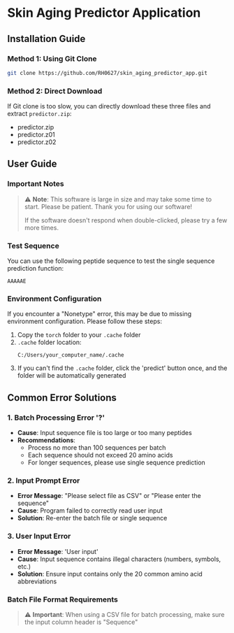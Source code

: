 # Skin Aging Predictor Application

## Installation Guide

### Method 1: Using Git Clone
```bash
git clone https://github.com/RH0627/skin_aging_predictor_app.git
```

### Method 2: Direct Download
If Git clone is too slow, you can directly download these three files and extract `predictor.zip`:
- predictor.zip
- predictor.z01
- predictor.z02

## User Guide

### Important Notes
> ⚠️ **Note**: This software is large in size and may take some time to start. Please be patient. Thank you for using our software!
> 
> If the software doesn't respond when double-clicked, please try a few more times.

### Test Sequence
You can use the following peptide sequence to test the single sequence prediction function:
```
AAAAAE
```

### Environment Configuration
If you encounter a "Nonetype" error, this may be due to missing environment configuration. Please follow these steps:

1. Copy the `torch` folder to your `.cache` folder
2. `.cache` folder location:
   ```
   C:/Users/your_computer_name/.cache
   ```
3. If you can't find the `.cache` folder, click the 'predict' button once, and the folder will be automatically generated

## Common Error Solutions

### 1. Batch Processing Error '?'
- **Cause**: Input sequence file is too large or too many peptides
- **Recommendations**:
  - Process no more than 100 sequences per batch
  - Each sequence should not exceed 20 amino acids
  - For longer sequences, please use single sequence prediction

### 2. Input Prompt Error
- **Error Message**: "Please select file as CSV" or "Please enter the sequence"
- **Cause**: Program failed to correctly read user input
- **Solution**: Re-enter the batch file or single sequence

### 3. User Input Error
- **Error Message**: 'User input'
- **Cause**: Input sequence contains illegal characters (numbers, symbols, etc.)
- **Solution**: Ensure input contains only the 20 common amino acid abbreviations

### Batch File Format Requirements
> ⚠️ **Important**: When using a CSV file for batch processing, make sure the input column header is "Sequence"